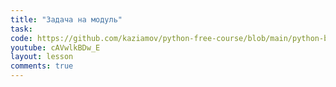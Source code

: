 ```yaml
---
title: "Задача на модуль"
task:
code: https://github.com/kaziamov/python-free-course/blob/main/python-basic/0/0_starter.py
youtube: cAVwlkBDw_E
layout: lesson
comments: true
---
```

